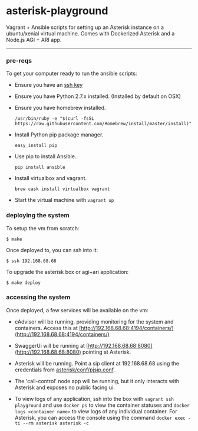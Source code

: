 # asterisk-playground

Vagrant + Ansible scripts for setting up an Asterisk instance on a ubuntu/xenial
virtual machine. Comes with Dockerized Asterisk and a Node.js AGI + ARI app.

-----

### pre-reqs

To get your computer ready to run the ansible scripts:

- Ensure you have an [ssh key](https://help.github.com/articles/generating-an-ssh-key/)

- Ensure you have Python 2.7.x installed. (Installed by default on OSX)

- Ensure you have homebrew installed.

    ```/usr/bin/ruby -e "$(curl -fsSL https://raw.githubusercontent.com/Homebrew/install/master/install)"```

- Install Python pip package manager.

    ```easy_install pip```

- Use pip to install Ansible.

    ```pip install ansible```

- Install virtualbox and vagrant.

    ```brew cask install virtualbox vagrant```

- Start the virtual machine with `vagrant up`

### deploying the system

To setup the vm from scratch:

```
$ make
```

Once deployed to, you can ssh into it:

```
$ ssh 192.168.68.68
```

To upgrade the asterisk box or agi+ari application:

```
$ make deploy
```

### accessing the system

Once deployed, a few services will be available on the vm:

- cAdvisor will be running, providing monitoring for the system and
containers. Access this at
[http://192.168.68.68:4194/containers/](http://192.168.68.68:4194/containers/)

- SwaggerUi will be running at
[http://192.168.68.68:8080](http://192.168.68.68:8080) pointing at Asterisk.

- Asterisk will be running. Point a sip client at 192.168.68.68 using the
credentials from [asterisk/conf/pjsip.conf](asterisk/conf/pjsip.conf).

- The 'call-control' node app will be running, but it only interacts with Asterisk
and exposes no public facing ui.

- To view logs of any application, ssh into the box with `vagrant ssh playground`
and use `docker ps` to view the container statuses and `docker logs <container name>`
to view logs of any individual container. For Asterisk, you can access the console
using the command `docker exec -ti --rm asterisk asterisk -c`
